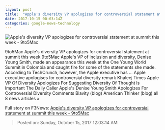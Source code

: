 ```yaml
---
layout: post
title:  "Apple's diversity VP apologizes for controversial statement at summit this week - 9to5Mac"
date: 2017-10-15 00:03:14Z
categories: google-news-technology
---
```


![Apple's diversity VP apologizes for controversial statement at summit this week - 9to5Mac](https://9to5mac.files.wordpress.com/2017/10/og.png?w=1200)

9to5Mac Apple's diversity VP apologizes for controversial statement at summit this week 9to5Mac Apple's VP of inclusion and diversity, Denise Young Smith, made an appearance this week at the One Young World Summit in Colombia and caught fire for some of the statements she made. According to TechCrunch, however, the Apple executive has ... Apple executive apologises for controversial diversity remark Khaleej Times Apple VP Of Diversity Apologizes For Suggesting Diversity Of Thought Is Important The Daily Caller Apple's Denise Young Smith Apologizes For Controversial Diversity Comments Blavity (blog) American Thinker (blog) all 8 news articles »


Full story on F3News: [Apple's diversity VP apologizes for controversial statement at summit this week - 9to5Mac](http://www.f3nws.com/n/2pKgtG)

> Posted on: Sunday, October 15, 2017 12:03:14 AM
